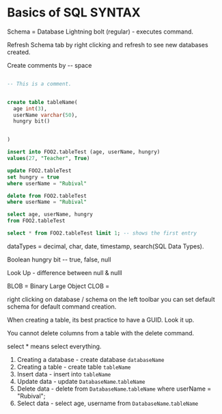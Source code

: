 # Basics of SQL SYNTAX

Schema = Database
Lightning bolt (regular) - executes command. 

Refresh Schema tab by right clicking and refresh to see new databases created.

Create comments by -- space 
``` sql 

-- This is a comment. 


create table tableName(
  age int(3),
  userName varchar(50),
  hungry bit()


)

insert into FOO2.tableTest (age, userName, hungry)
values(27, "Teacher", True)

update FOO2.tableTest
set hungry = true
where userName = "Rubival"

delete from FOO2.tableTest 
where userName = "Rubival"

select age, userName, hungry
from FOO2.tableTest

select * from FOO2.tableTest limit 1; -- shows the first entry 

```

dataTypes = decimal, char, date, timestamp, 
search(SQL Data Types).

Boolean hungry bit -- true, false, null 

Look Up - difference between null & nulll

BLOB  = Binary Large Object
CLOB = 

right clicking on database / schema on the left toolbar you can set default schema for default command creation. 


When creating a table, its best practice to have a GUID.
Look it up. 

You cannot delete columns from a table with the delete command. 

select * means select everything. 


1. Creating a database - create database `databaseName`
2. Creating a table - create table `tableName`
3. Insert data - insert into `tableName`
4. Update data - update `DatabaseName`.`tableName`
5. Delete data - delete from `DatabaseName`.`tableName` where userName = "Rubival";
6. Select data - select age, username from `DatabaseName`.`tableName`